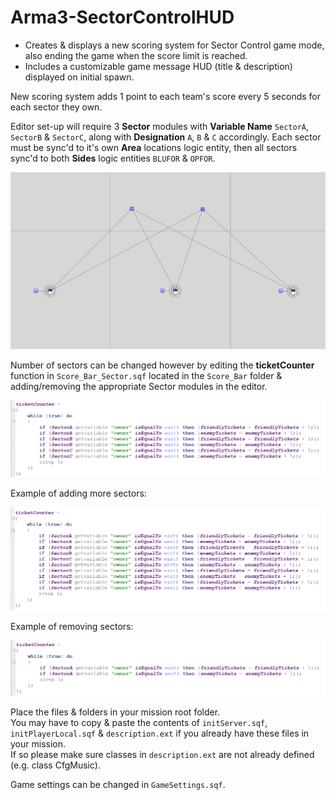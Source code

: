 # Arma3-SectorControlHUD
- Creates &amp; displays a new scoring system for Sector Control game mode, also ending the game when the score limit is reached.
- Includes a customizable game message HUD (title & description) displayed on initial spawn.

New scoring system adds 1 point to each team's score every 5 seconds for each sector they own.

Editor set-up will require 3 **Sector** modules with **Variable Name** `SectorA`, `SectorB` &amp; `SectorC`, along with **Designation** `A`, `B` & `C` accordingly. Each sector must be sync'd to it's own **Area** locations logic entity, then all sectors sync'd to both **Sides** logic entities `BLUFOR` &amp; `OPFOR`.

![Screenshot](https://github.com/GaryTheNoTrashCougar/Arma3-SectorControlHUD/blob/main/SectorSetUp.jpg?raw=true)

Number of sectors can be changed however by editing the **ticketCounter** function in `Score_Bar_Sector.sqf` located in the `Score_Bar` folder & adding/removing the appropriate Sector modules in the editor.

![Screenshot](https://github.com/GaryTheNoTrashCougar/Arma3-SectorControlHUD/blob/main/ticketCounter.jpg?raw=true)

Example of adding more sectors:

![Screenshot](https://github.com/GaryTheNoTrashCougar/Arma3-SectorControlHUD/blob/main/ticketCounterAdd.jpg?raw=true)

Example of removing sectors:

![Screenshot](https://github.com/GaryTheNoTrashCougar/Arma3-SectorControlHUD/blob/main/ticketCounterRemove.jpg?raw=true)

Place the files & folders in your mission root folder.<br/>
You may have to copy & paste the contents of `initServer.sqf`, `initPlayerLocal.sqf` &amp; `description.ext` if you already have these files in your mission.<br/>
If so please make sure classes in `description.ext` are not already defined (e.g. class CfgMusic). 

Game settings can be changed in `GameSettings.sqf`.
